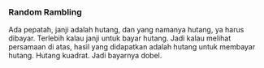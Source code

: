 ### Random Rambling

Ada pepatah, janji adalah hutang, dan yang namanya hutang, ya harus dibayar. Terlebih kalau janji untuk bayar hutang. Jadi kalau melihat persamaan di atas, hasil yang didapatkan adalah hutang untuk membayar hutang. Hutang kuadrat. Jadi bayarnya dobel.

<!-- METADATA: {"time": "2007-09-17 19:01:14", "title": "Random Rambling"} -->
